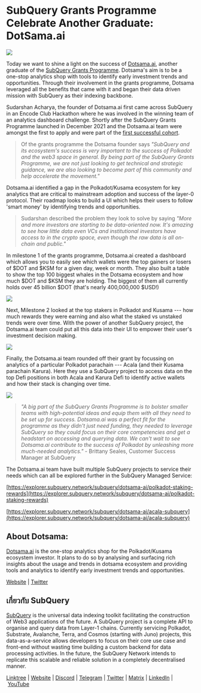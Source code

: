 # SubQuery Grants Programme Celebrate Another Graduate: DotSama.ai

![](https://miro.medium.com/max/1400/0*x85wLmUJE9pnGzts)

Today we want to shine a light on the success of [Dotsama.ai](http://dotsama.ai/), another graduate of the [SubQuery Grants Programme](https://subquery.network/grants). Dotsama's aim is to be a one-stop analytics shop with tools to identify early investment trends and opportunities. Through their involvement in the grants programme, Dotsama leveraged all the benefits that came with it and began their data driven mission with SubQuery as their indexing backbone.

Sudarshan Acharya, the founder of Dotsama.ai first came across SubQuery in an Encode Club Hackathon where he was involved in the winning team of an analytics dashboard challenge. Shortly after the SubQuery Grants Programme launched in December 2021 and the Dotsama.ai team were amongst the first to apply and were part of the [first successful cohort](../blogs/20220223-grants-first-cohort.md).

> Of the grants programme the Dotsama founder says *"SubQuery and its ecosystem's success is very important to the success of Polkadot and the web3 space in general. By being part of the SubQuery Grants Programme, we are not just looking to get technical and strategic guidance, we are also looking to become part of this community and help accelerate the movement."*

Dotsama.ai identified a gap in the Polkadot/Kusama ecosystem for key analytics that are critical to mainstream adoption and success of the layer-0 protocol. Their roadmap looks to build a UI which helps their users to follow 'smart money' by identifying trends and opportunities.

> Sudarshan described the problem they look to solve by saying *"More and more investors are starting to be data-oriented now. It's amazing to see how little data even VCs and institutional investors have access to in the crypto space, even though the raw data is all on-chain and public."*

In milestone 1 of the grants programme, Dotsama.ai created a dashboard which allows you to easily see which wallets were the top gainers or losers of $DOT and $KSM for a given day, week or month. They also built a table to show the top 100 biggest whales in the Dotsama ecosystem and how much $DOT and $KSM they are holding. The biggest of them all currently holds over 45 billion $DOT (that's nearly 400,000,000 $USD!)

![](https://miro.medium.com/max/1400/0*KZGHhrRoJmtLFCol)

Next, Milestone 2 looked at the top stakers in Polkadot and Kusama --- how much rewards they were earning and also what the staked vs unstaked trends were over time. With the power of another SubQuery project, the Dotsama.ai team could put all this data into their UI to empower their user's investment decision making.

![](https://miro.medium.com/max/1400/0*6xx4TbToxbUVOJ8v)

Finally, the Dotsama.ai team rounded off their grant by focussing on analytics of a particular Polkadot parachain --- Acala (and their Kusama parachain Karura). Here they use a SubQuery project to access data on the top Defi positions in both Acala and Karura Defi to identify active wallets and how their stack is changing over time.

![](https://miro.medium.com/max/1400/0*9b1lEitfbXxt4BaJ)

> _"A big part of the SubQuery Grants Programme is to bolster smaller teams with high-potential ideas and equip them with all they need to be set up for success. Dotsama.ai was a perfect fit for the programme as they didn't just need funding, they needed to leverage SubQuery so they could focus on their core competencies and get a headstart on accessing and querying data. We can't wait to see Dotsama.ai contribute to the success of Polkadot by unleashing more much-needed analytics."_ - Brittany Seales, Customer Success Manager at SubQuery

The Dotsama.ai team have built multiple SubQuery projects to service their needs which can all be explored further in the SubQuery Managed Service:

[https://explorer.subquery.network/subquery/dotsama-ai/polkadot-staking-rewards](https://explorer.subquery.network/subquery/dotsama-ai/polkadot-staking-rewards)

[https://explorer.subquery.network/subquery/dotsama-ai/acala-subquery](https://explorer.subquery.network/subquery/dotsama-ai/acala-subquery)

## About Dotsama:

[Dotsama.ai](http://dotsama.ai/) is the one-stop analytics shop for the Polkadot/Kusama ecosystem investor. It plans to do so by analysing and surfacing rich insights about the usage and trends in dotsama ecosystem and providing tools and analytics to identify early investment trends and opportunities.

[Website](http://dotsama.ai/) | [Twitter](https://twitter.com/DotSama_ai)

## เกี่ยวกับ SubQuery

[SubQuery](https://subquery.network/) is the universal data indexing toolkit facilitating the construction of Web3 applications of the future. A SubQuery project is a complete API to organise and query data from Layer-1 chains. Currently servicing Polkadot, Substrate, Avalanche, Terra, and Cosmos (starting with Juno) projects, this data-as-a-service allows developers to focus on their core use case and front-end without wasting time building a custom backend for data processing activities. In the future, the SubQuery Network intends to replicate this scalable and reliable solution in a completely decentralised manner.

​​[Linktree](https://linktr.ee/subquerynetwork) | [Website](https://subquery.network/) | [Discord](https://discord.com/invite/78zg8aBSMG) | [Telegram](https://t.me/subquerynetwork) | [Twitter](https://twitter.com/subquerynetwork) | [Matrix](https://matrix.to/#/#subquery:matrix.org) | [LinkedIn](https://www.linkedin.com/company/subquery) | [YouTube](https://www.youtube.com/channel/UCi1a6NUUjegcLHDFLr7CqLw)
